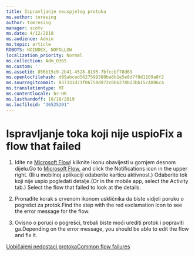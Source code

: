 ```yaml
---
title: Ispravljanje neuspjelog protoka
ms.author: toresing
author: tomresing
manager: scotv
ms.date: 4/12/2018
ms.audience: Admin
ms.topic: article
ROBOTS: NOINDEX, NOFOLLOW
localization_priority: Normal
ms.collection: Adm_O365
ms.custom: ''
ms.assetid: 856b15c9-2b41-4528-8195-7bfccbf78d69
ms.openlocfilehash: d99abced5627599380ba8b1e5e8d7f8d1109a8f2
ms.sourcegitcommit: 037331d71f06750d972c0b6278b23bb15c4806ca
ms.translationtype: MT
ms.contentlocale: hr-HR
ms.lasthandoff: 10/18/2019
ms.locfileid: "36525201"
---
```

# <a name="fix-a-flow-that-failed"></a><span data-ttu-id="204de-102">Ispravljanje toka koji nije uspio</span><span class="sxs-lookup"><span data-stu-id="204de-102">Fix a flow that failed</span></span>

1. <span data-ttu-id="204de-103">Idite na [Microsoft Flow](https://flow.microsoft.com/)i kliknite ikonu obavijesti u gornjem desnom dijelu.</span><span class="sxs-lookup"><span data-stu-id="204de-103">Go to [Microsoft Flow](https://flow.microsoft.com/), and click the Notifications icon in the upper right.</span></span> <span data-ttu-id="204de-104">(Ili u mobilnoj aplikaciji odaberite karticu aktivnost.) Odaberite tok koji nije uspio pogledati detalje.</span><span class="sxs-lookup"><span data-stu-id="204de-104">(Or in the mobile app, select the Activity tab.) Select the flow that failed to look at the details.</span></span>
    
2. <span data-ttu-id="204de-105">Pronađite korak s crvenom ikonom uskličnika da biste vidjeli poruku o pogrešci za protok.</span><span class="sxs-lookup"><span data-stu-id="204de-105">Find the step with the red exclamation icon to see the error message for the flow.</span></span>
    
3. <span data-ttu-id="204de-106">Ovisno o poruci o pogrešci, trebali biste moći urediti protok i popraviti ga.</span><span class="sxs-lookup"><span data-stu-id="204de-106">Depending on the error message, you should be able to edit the flow and fix it.</span></span> 
    
[<span data-ttu-id="204de-107">Uobičajeni nedostaci protoka</span><span class="sxs-lookup"><span data-stu-id="204de-107">Common flow failures</span></span>](https://go.microsoft.com/fwlink/?linkid=872110)
  

